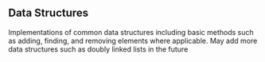 ## Data Structures

Implementations of common data structures including basic methods such as adding, finding, and removing elements where applicable. 
May add more data structures such as doubly linked lists in the future
